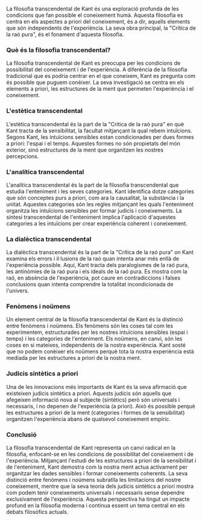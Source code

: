La filosofia transcendental de Kant és una exploració profunda de les condicions que fan possible el coneixement humà. Aquesta filosofia es centra en els aspectes a priori del coneixement, és a dir, aquells elements que són independents de l'experiència. La seva obra principal, la "Crítica de la raó pura", és el fonament d'aquesta filosofia.

### Què és la filosofia transcendental?

La filosofia transcendental de Kant es preocupa per les condicions de possibilitat del coneixement i de l'experiència. A diferència de la filosofia tradicional que es podria centrar en el que coneixem, Kant es pregunta com és possible que puguem conèixer. La seva investigació se centra en els elements a priori, les estructures de la ment que permeten l'experiència i el coneixement.

### L'estètica transcendental

L'estètica transcendental és la part de la "Crítica de la raó pura" en què Kant tracta de la sensibilitat, la facultat mitjançant la qual rebem intuïcions. Segons Kant, les intuïcions sensibles estan condicionades per dues formes a priori: l'espai i el temps. Aquestes formes no són propietats del món exterior, sinó estructures de la ment que organitzen les nostres percepcions.

### L'analítica transcendental

L'analítica transcendental és la part de la filosofia transcendental que estudia l'enteniment i les seves categories. Kant identifica dotze categories que són conceptes purs a priori, com ara la causalitat, la substància i la unitat. Aquestes categories són les regles mitjançant les quals l'enteniment organitza les intuïcions sensibles per formar judicis i coneixements. La síntesi transcendental de l'enteniment implica l'aplicació d'aquestes categories a les intuïcions per crear experiència coherent i coneixement.

### La dialèctica transcendental

La dialèctica transcendental és la part de la "Crítica de la raó pura" on Kant examina els errors i il·lusions de la raó quan intenta anar més enllà de l'experiència possible. Aquí, Kant tracta dels paralogismes de la raó pura, les antinòmies de la raó pura i els ideals de la raó pura. Es mostra com la raó, en absència de l'experiència, pot caure en contradiccions i falses conclusions quan intenta comprendre la totalitat incondicionada de l'univers.

### Fenòmens i noümens

Un element central de la filosofia transcendental de Kant és la distinció entre fenòmens i noümens. Els fenòmens són les coses tal com les experimentem, estructurades per les nostres intuïcions sensibles (espai i temps) i les categories de l'enteniment. Els noümens, en canvi, són les coses en si mateixes, independents de la nostra experiència. Kant sosté que no podem conèixer els noümens perquè tota la nostra experiència està mediada per les estructures a priori de la nostra ment.

### Judicis sintètics a priori

Una de les innovacions més importants de Kant és la seva afirmació que existeixen judicis sintètics a priori. Aquests judicis són aquells que afegeixen informació nova al subjecte (sintètics) però són universals i necessaris, i no depenen de l'experiència (a priori). Això és possible perquè les estructures a priori de la ment (categories i formes de la sensibilitat) organitzen l'experiència abans de qualsevol coneixement empíric.

### Conclusió

La filosofia transcendental de Kant representa un canvi radical en la filosofia, enfocant-se en les condicions de possibilitat del coneixement i de l'experiència. Mitjançant l'estudi de les estructures a priori de la sensibilitat i de l'enteniment, Kant demostra com la nostra ment actua activament per organitzar les dades sensibles i formar coneixements coherents. La seva distinció entre fenòmens i noümens subratlla les limitacions del nostre coneixement, mentre que la seva teoria dels judicis sintètics a priori mostra com podem tenir coneixements universals i necessaris sense dependre exclusivament de l'experiència. Aquesta perspectiva ha tingut un impacte profund en la filosofia moderna i continua essent un tema central en els debats filosòfics actuals.
